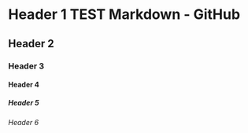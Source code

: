 # Header 1 TEST Markdown - GitHub
## Header 2
### Header 3
#### Header 4
##### Header 5
###### Header 6
